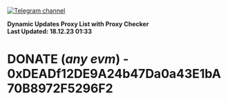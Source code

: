 [![Telegram channel](https://img.shields.io/endpoint?url=https://runkit.io/damiankrawczyk/telegram-badge/branches/master?url=https://t.me/n4z4v0d)](https://t.me/n4z4v0d) 

**Dynamic Updates Proxy List with Proxy Checker**  
**Last Updated: 18.12.23 01:33**

# DONATE (_any evm_) - 0xDEADf12DE9A24b47Da0a43E1bA70B8972F5296F2
